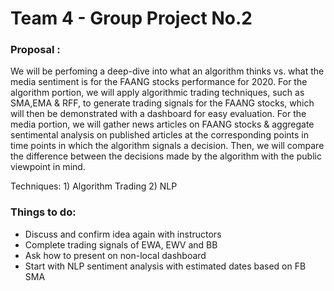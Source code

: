 # Team 4 - Group Project No.2

### Proposal : 
We will be perfoming a deep-dive into what an algorithm thinks vs. what the media sentiment is for the FAANG stocks performance for 2020. For the algorithm portion, we will apply algorithmic trading techniques, such as SMA,EMA & RFF, to generate trading signals for the FAANG stocks, which will then be demonstrated with a dashboard for easy evaluation. For the media portion, we will gather news articles on FAANG stocks & aggregate sentimental analysis on published articles at the corresponding points in time points in which the algorithm signals a decision. Then, we will compare the difference between the decisions made by the algorithm with the public viewpoint in mind.  

Techniques: 1) Algorithm Trading 2) NLP

### Things to do: 
- Discuss and confirm idea again with instructors
- Complete trading signals of EWA, EWV and BB
- Ask how to present on non-local dashboard 
- Start with NLP sentiment analysis with estimated dates based on FB SMA
